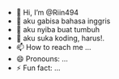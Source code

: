 - 👋 Hi, I’m @Riin494
- 👀 aku gabisa bahasa inggris
- 🌱 aku nyiba buat tumbuh
- 💞️ aku suka koding, harus!.
- 📫 How to reach me ...
- 😄 Pronouns: ...
- ⚡ Fun fact: ...

<!---
Riin494/Riin494 is a ✨ special ✨ repository because its `README.md` (this file) appears on your GitHub profile.
You can click the Preview link to take a look at your changes.
--->
